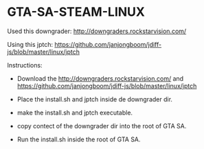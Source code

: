 # GTA-SA-STEAM-LINUX

Used this downgrader: http://downgraders.rockstarvision.com/

Using this jptch: https://github.com/janjongboom/jdiff-js/blob/master/linux/jptch

Instructions:

* Download the http://downgraders.rockstarvision.com/ and https://github.com/janjongboom/jdiff-js/blob/master/linux/jptch

* Place the install.sh and jptch inside de downgrader dir.

* make the install.sh and jptch executable.

* copy contect of the downgrader dir into the root of GTA SA.

* Run the install.sh inside the root of GTA SA.
